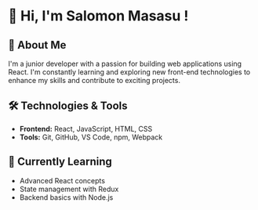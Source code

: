 # 👋 Hi, I'm Salomon Masasu !

## 🚀 About Me
I'm a junior developer with a passion for building web applications using React. I'm constantly learning and exploring new front-end technologies to enhance my skills and contribute to exciting projects.

## 🛠️ Technologies & Tools
- **Frontend:** React, JavaScript, HTML, CSS
- **Tools:** Git, GitHub, VS Code, npm, Webpack

## 🌱 Currently Learning
- Advanced React concepts
- State management with Redux
- Backend basics with Node.js
